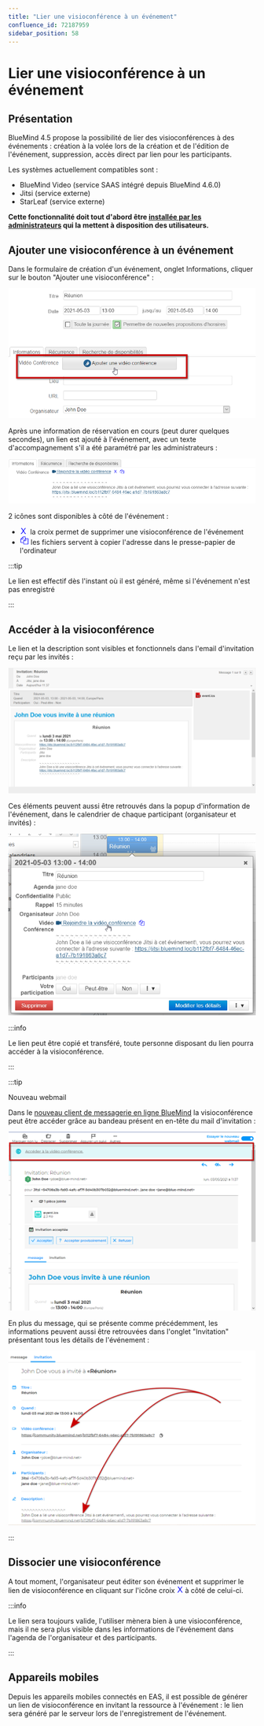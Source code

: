 ```yaml
---
title: "Lier une visioconférence à un événement"
confluence_id: 72187959
sidebar_position: 58
---
```

# Lier une visioconférence à un événement


## Présentation

BlueMind 4.5 propose la possibilité de lier des visioconférences à des événements : création à la volée lors de la création et de l'édition de l'événement, suppression, accès direct par lien pour les participants.

Les systèmes actuellement compatibles sont :

- BlueMind Video (service SAAS intégré depuis BlueMind 4.6.0)
- Jitsi (service externe)
- StarLeaf (service externe)


**Cette fonctionnalité doit tout d'abord être [installée par les administrateurs](/Guide_de_l_administrateur/Configuration/Visioconférence_intégrée/) qui la mettent à disposition des utilisateurs.**


## Ajouter une visioconférence à un événement

Dans le formulaire de création d'un événement, onglet Informations, cliquer sur le bouton "Ajouter une visioconférence" :

![](../../../attachments/72187959/72190609.png)

Après une information de réservation en cours (peut durer quelques secondes), un lien est ajouté à l'événement, avec un texte d'accompagnement s'il a été paramétré par les administrateurs :

![](../../../attachments/72187959/72190606.png)

2 icônes sont disponibles à côté de l'événement :

- ![](../../../attachments/72187959/72190605.png)  la croix permet de supprimer une visioconférence de l'événement
- ![](../../../attachments/72187959/72190604.png) les fichiers servent à copier l'adresse dans le presse-papier de l'ordinateur


:::tip

Le lien est effectif dès l'instant où il est généré, même si l'événement n'est pas enregistré

:::

## Accéder à la visioconférence

Le lien et la description sont visibles et fonctionnels dans l'email d'invitation reçu par les invités :

![](../../../attachments/72187959/72190607.png)

Ces éléments peuvent aussi être retrouvés dans la popup d'information de l'événement, dans le calendrier de chaque participant (organisateur et invités) :

![](../../../attachments/72187959/72190608.png)


:::info

Le lien peut être copié et transféré, toute personne disposant du lien pourra accéder à la visioconférence.

:::


:::tip

Nouveau webmail

Dans le [nouveau client de messagerie en ligne BlueMind](/Guide_de_l_utilisateur/Messagerie_BlueMind/) la visioconférence peut être accéder grâce au bandeau présent en en-tête du mail d'invitation :

![](../../../attachments/72187959/72190603.png)

En plus du message, qui se présente comme précédemment, les informations peuvent aussi être retrouvées dans l'onglet "Invitation" présentant tous les détails de l'événement :

![](../../../attachments/72187959/72190602.png)

:::

## Dissocier une visioconférence

A tout moment, l'organisateur peut éditer son événement et supprimer le lien de visioconférence en cliquant sur l'icône croix ![](../../../attachments/72187959/72190605.png) à côté de celui-ci.


:::info

Le lien sera toujours valide, l'utiliser mènera bien à une visioconférence, mais il ne sera plus visible dans les informations de l'événement dans l'agenda de l'organisateur et des participants.

:::

## Appareils mobiles

Depuis les appareils mobiles connectés en EAS, il est possible de générer un lien de visioconférence en invitant la ressource à l'événement : le lien sera généré par le serveur lors de l'enregistrement de l'événement.


